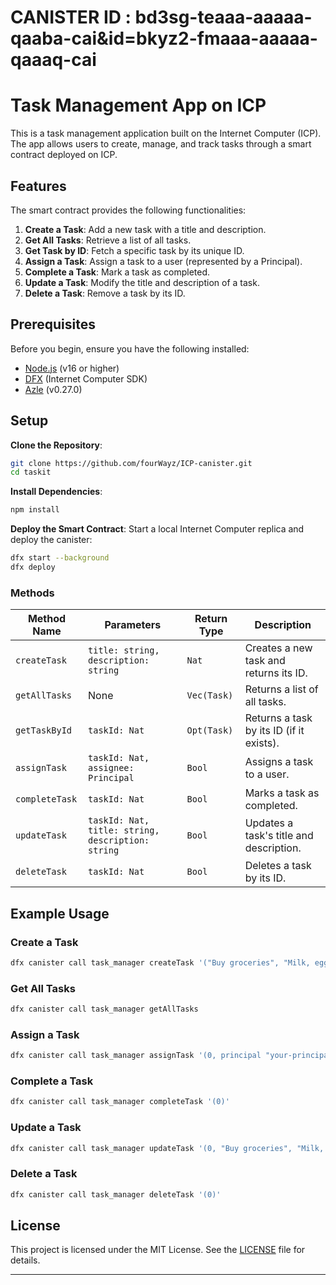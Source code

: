 # CANISTER ID : bd3sg-teaaa-aaaaa-qaaba-cai&id=bkyz2-fmaaa-aaaaa-qaaaq-cai

# Task Management App on ICP

This is a task management application built on the Internet Computer (ICP). The app allows users to create, manage, and track tasks through a smart contract deployed on ICP.

## Features

The smart contract provides the following functionalities:

1. **Create a Task**: Add a new task with a title and description.
2. **Get All Tasks**: Retrieve a list of all tasks.
3. **Get Task by ID**: Fetch a specific task by its unique ID.
4. **Assign a Task**: Assign a task to a user (represented by a Principal).
5. **Complete a Task**: Mark a task as completed.
6. **Update a Task**: Modify the title and description of a task.
7. **Delete a Task**: Remove a task by its ID.

## Prerequisites

Before you begin, ensure you have the following installed:

- [Node.js](https://nodejs.org/) (v16 or higher)
- [DFX](https://smartcontracts.org/docs/developers-guide/install-upgrade-remove.html) (Internet Computer SDK)
- [Azle](https://github.com/demergent-labs/azle) (v0.27.0)

## Setup

   **Clone the Repository**:
   ```bash
   git clone https://github.com/fourWayz/ICP-canister.git
   cd taskit
   ```

   **Install Dependencies**:
   ```bash
   npm install
   ```

   **Deploy the Smart Contract**:
   Start a local Internet Computer replica and deploy the canister:
   ```bash
   dfx start --background
   dfx deploy
   ```


### Methods

| Method Name     | Parameters                          | Return Type | Description                              |
|-----------------|-------------------------------------|-------------|------------------------------------------|
| `createTask`    | `title: string, description: string` | `Nat`       | Creates a new task and returns its ID.   |
| `getAllTasks`   | None                                | `Vec(Task)` | Returns a list of all tasks.             |
| `getTaskById`   | `taskId: Nat`                       | `Opt(Task)` | Returns a task by its ID (if it exists). |
| `assignTask`    | `taskId: Nat, assignee: Principal`  | `Bool`      | Assigns a task to a user.                |
| `completeTask`  | `taskId: Nat`                       | `Bool`      | Marks a task as completed.               |
| `updateTask`    | `taskId: Nat, title: string, description: string` | `Bool` | Updates a task's title and description. |
| `deleteTask`    | `taskId: Nat`                       | `Bool`      | Deletes a task by its ID.                |


## Example Usage

### Create a Task
```bash
dfx canister call task_manager createTask '("Buy groceries", "Milk, eggs, and bread")'
```

### Get All Tasks
```bash
dfx canister call task_manager getAllTasks
```

### Assign a Task
```bash
dfx canister call task_manager assignTask '(0, principal "your-principal-here")'
```

### Complete a Task
```bash
dfx canister call task_manager completeTask '(0)'
```

### Update a Task
```bash
dfx canister call task_manager updateTask '(0, "Buy groceries", "Milk, eggs, bread, and butter")'
```

### Delete a Task
```bash
dfx canister call task_manager deleteTask '(0)'
```

## License

This project is licensed under the MIT License. See the [LICENSE](LICENSE) file for details.

---
